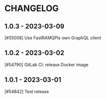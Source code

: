 CHANGELOG
=========

1.0.3 - 2023-03-09
------------------

[#55008] Use FastRAMQPIs own GraphQL client

1.0.2 - 2023-03-02
------------------

[#54790] GitLab CI: release Docker image

1.0.1 - 2023-03-01
------------------

[#54842] Test release
